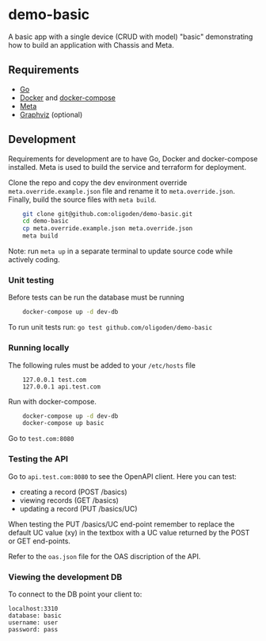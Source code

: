 # demo-basic
A basic app with a single device (CRUD with model) "basic" demonstrating how to build
an application with Chassis and Meta.

## Requirements

- [Go](https://go.dev/)
- [Docker](https://www.docker.com/) and [docker-compose](https://docs.docker.com/compose/install/)
- [Meta](https://github.com/oligoden/meta)
- [Graphviz](https://graphviz.org/) (optional)

## Development

Requirements for development are to have Go, Docker and docker-compose installed.
Meta is used to build the service and terraform for deployment.

Clone the repo and copy the dev environment override `meta.override.example.json`
file and rename it to `meta.override.json`. Finally, build the source files with
`meta build`.

```bash
    git clone git@github.com:oligoden/demo-basic.git
    cd demo-basic
    cp meta.override.example.json meta.override.json
    meta build
```

Note: run `meta up` in a separate terminal to update source code while
actively coding.

### Unit testing

Before tests can be run the database must be running

```bash
    docker-compose up -d dev-db
```

To run unit tests run: `go test github.com/oligoden/demo-basic`

### Running locally

The following rules must be added to your `/etc/hosts` file

```
    127.0.0.1 test.com
    127.0.0.1 api.test.com
```

Run with docker-compose.

```bash
    docker-compose up -d dev-db
    docker-compose up basic
```

Go to `test.com:8080`

### Testing the API

Go to `api.test.com:8080` to see the OpenAPI client. Here you can test:

- creating a record (POST /basics)
- viewing records (GET /basics)
- updating a record (PUT /basics/UC)

When testing the PUT /basics/UC end-point remember to replace the default UC value (xy)
in the textbox with a UC value returned by the POST or GET end-points.

Refer to the `oas.json` file for the OAS discription of the API.

### Viewing the development DB

To connect to the DB point your client to:
```
localhost:3310
database: basic
username: user
password: pass
```